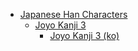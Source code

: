 - [Japanese Han Characters](<../../../../_ja/ja_han/README.md>)
	- [Joyo Kanji 3](<../../../../han-ja/2_joyo/joyo-3/README.md>)
		- [Joyo Kanji 3 (ko)](<../../../../han-ja/2_joyo/joyo-3/ko.md>)